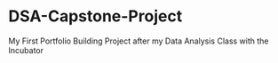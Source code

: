 # DSA-Capstone-Project
My First Portfolio Building Project after my Data Analysis Class with the Incubator 
